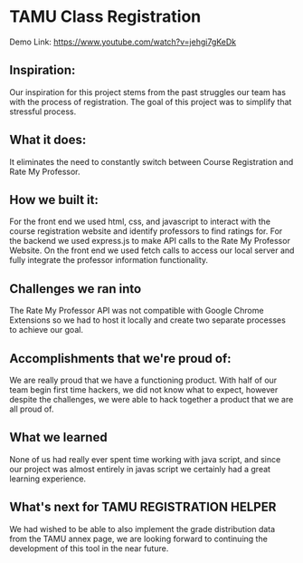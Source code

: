 # TAMU Class Registration


Demo Link: https://www.youtube.com/watch?v=jehgi7gKeDk

## Inspiration: 
Our inspiration for this project stems from the past struggles our team has with the process of registration.  The goal of this project was to simplify that stressful process.

## What it does: 
 It eliminates the need to constantly switch between Course Registration and Rate My Professor.

## How we built it: 
For the front end we used html, css, and javascript to interact with the course registration website and identify professors to find ratings for. For the backend we used express.js to make API calls to the Rate My Professor Website. On the front end we used fetch calls to access our local server and fully integrate the professor information functionality.

## Challenges we ran into
The Rate My Professor API was not compatible with Google Chrome Extensions so we had to host it locally and create two separate processes to achieve our goal.

## Accomplishments that we're proud of: 
We are really proud that we have a functioning product. With half of our team begin first time hackers, we did not know what to expect, however despite the challenges, we were able to hack together a product that we are all proud of.

## What we learned
None of us had really ever spent time working with java script, and since our project was almost entirely in javas script we certainly had a great learning experience.

## What's next for TAMU REGISTRATION HELPER
We had wished to be able to also implement the grade distribution data from the TAMU annex page, we are looking forward to continuing the development of this tool in the near future.
